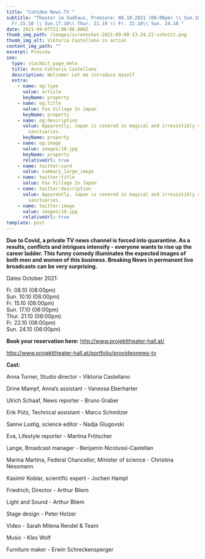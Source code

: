 ```yaml
---
title: "CoVideo News.TV "
subtitle: "Theater im Sudhaus, Premiere: 08.10.2021 (08:00pm) \\ Sun.10.10 \\
  Fr.15.10 \\ Sun.17.10\\ Thur. 21.10 \\ Fr. 22.10\\ Sun. 24.10 "
date: 2021-09-07T22:00:00.000Z
thumb_img_path: /images/screenshot-2021-09-08-13.24.21-schnitt.png
thumb_img_alt: Viktoria Castellano in action
content_img_path: ""
excerpt: Preview
seo:
  type: stackbit_page_meta
  title: Anna-Viktoria Castellano
  description: Welcome! Let me introduce myself
  extra:
    - name: og:type
      value: article
      keyName: property
    - name: og:title
      value: Fox Village In Japan
      keyName: property
    - name: og:description
      value: Apparently, Japan is covered in magical and irresistibly cute animal
        sanctuaries.
      keyName: property
    - name: og:image
      value: images/10.jpg
      keyName: property
      relativeUrl: true
    - name: twitter:card
      value: summary_large_image
    - name: twitter:title
      value: Fox Village In Japan
    - name: twitter:description
      value: Apparently, Japan is covered in magical and irresistibly cute animal
        sanctuaries.
    - name: twitter:image
      value: images/10.jpg
      relativeUrl: true
template: post
---
```

**Due to Covid, a private TV news channel is forced into quarantine. As a results, conflicts and intrigues intensify - everyone wants to rise up the career ladder. This funny comedy illuminates the expected images of both men and women of this business. Breaking News in permanent live broadcasts can be very surprising.** 

Dates October 2021:

Fr. 08.10 (08:00pm) \
Sun. 10.10 (06:00pm) \
Fr. 15.10 (08:00pm) \
Sun. 17.10 (06:00pm)\
Thur. 21.10 (08:00pm) \
Fr. 22.10 (08:00pm) \
Sun. 24.10 (06:00pm)

**Book your reservation here:** http://www.projekttheater-hall.at/ 

<http://www.projekttheater-hall.at/portfolio/provideonews-tv>

**Cast:**

Anna Turner, Studio director - Viktoria Castellano

Drine Mampf, Anna’s assistant - Vanessa Eberharter

Ulrich Schaaf, News reporter - Bruno Graber

Erik Pütz, Technical assistant - Marco Schmitzer

Sanne Lustig, science editor - Nadja Glugovski

Eva, Lifestyle reporter - Martina Frötscher

Lange, Broadcast manager - Benjamin Nicolussi-Castellan

Marina Martina, Federal Chancellor, Minister of science - Christina Nessmann

Kasimir Koblar, scientific expert - Jochen Hampl

Friedrich, Director - Arthur Bliem

Light and Sound - Arthur Bliem

Stage design - Peter Holzer

Video - Sarah Milena Rendel & Team

Music - Klex Wolf

Furniture maker - Erwin Schreckensperger